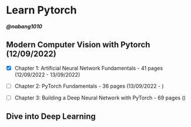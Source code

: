 # Learn Pytorch

***@nabang1010***

## Modern Computer Vision with Pytorch (12/09/2022)
- [x] Chapter 1: Artificial Neural Network Fundamentals - 41 pages (12/09/2022 - 13/09/2022)
- [ ] Chapter 2: PyTorch Fundamentals - 36 pages (13/09/2022 - )
- [ ] Chapter 3: Building a Deep Neural Network with PyTorch - 69 pages ()


## Dive into Deep Learning







